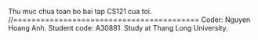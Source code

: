 Thu muc chua toan bo bai tap CS121 cua toi.
//=========================================
Coder: Nguyen Hoang Anh.
Student code: A30881.
Study at Thang Long University.